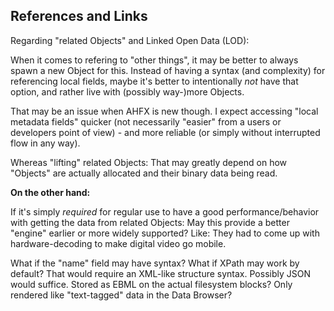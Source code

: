 ## References and Links

Regarding "related Objects" and Linked Open Data (LOD):

When it comes to refering to "other things", it may be better to always spawn a
new Object for this.  Instead of having a syntax (and complexity) for
referencing local fields, maybe it's better to intentionally *not* have that
option, and rather live with (possibly way-)more Objects.

That may be an issue when AHFX is new though.  I expect accessing "local
metadata fields" quicker (not necessarily "easier" from a users or developers
point of view) - and more reliable (or simply without interrupted flow in any
way).

Whereas "lifting" related Objects: That may greatly depend on how "Objects" are
actually allocated and their binary data being read.


**On the other hand:**

If it's simply *required* for regular use to have a good performance/behavior with getting the data from related Objects: May this provide a better "engine" earlier or more widely supported?
Like: They had to come up with hardware-decoding to make digital video go mobile.

What if the "name" field may have syntax? What if XPath may work by default?
That would require an XML-like structure syntax. Possibly JSON would suffice.
Stored as EBML on the actual filesystem blocks? Only rendered like "text-tagged" data in the Data Browser?
